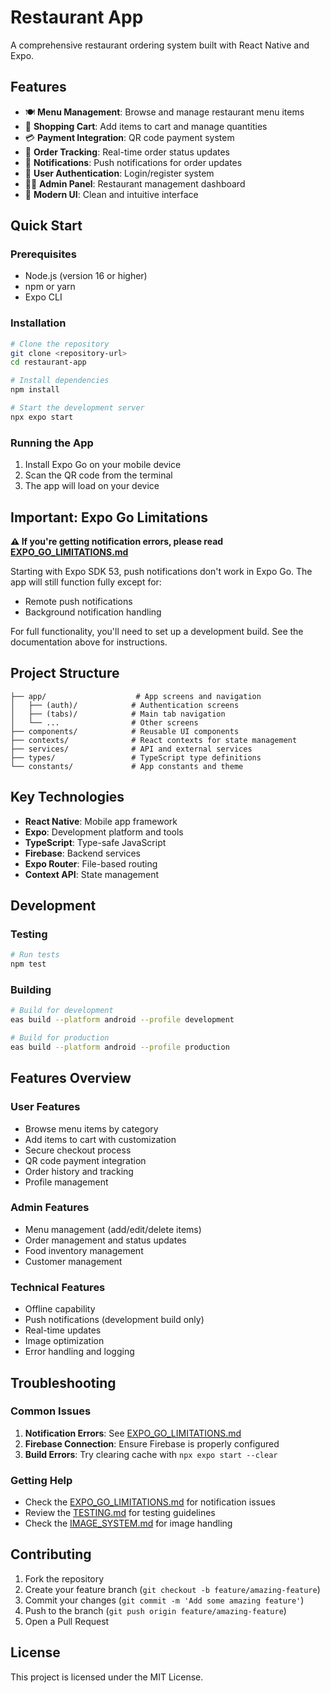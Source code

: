 # Restaurant App

A comprehensive restaurant ordering system built with React Native and Expo.

## Features

- 🍽️ **Menu Management**: Browse and manage restaurant menu items
- 🛒 **Shopping Cart**: Add items to cart and manage quantities
- 💳 **Payment Integration**: QR code payment system
- 📱 **Order Tracking**: Real-time order status updates
- 🔔 **Notifications**: Push notifications for order updates
- 👤 **User Authentication**: Login/register system
- 👨‍💼 **Admin Panel**: Restaurant management dashboard
- 🎨 **Modern UI**: Clean and intuitive interface

## Quick Start

### Prerequisites
- Node.js (version 16 or higher)
- npm or yarn
- Expo CLI

### Installation
```bash
# Clone the repository
git clone <repository-url>
cd restaurant-app

# Install dependencies
npm install

# Start the development server
npx expo start
```

### Running the App
1. Install Expo Go on your mobile device
2. Scan the QR code from the terminal
3. The app will load on your device

## Important: Expo Go Limitations

**⚠️ If you're getting notification errors, please read [EXPO_GO_LIMITATIONS.md](./EXPO_GO_LIMITATIONS.md)**

Starting with Expo SDK 53, push notifications don't work in Expo Go. The app will still function fully except for:
- Remote push notifications
- Background notification handling

For full functionality, you'll need to set up a development build. See the documentation above for instructions.

## Project Structure

```
├── app/                    # App screens and navigation
│   ├── (auth)/            # Authentication screens
│   ├── (tabs)/            # Main tab navigation
│   └── ...                # Other screens
├── components/            # Reusable UI components
├── contexts/              # React contexts for state management
├── services/              # API and external services
├── types/                 # TypeScript type definitions
└── constants/             # App constants and theme
```

## Key Technologies

- **React Native**: Mobile app framework
- **Expo**: Development platform and tools
- **TypeScript**: Type-safe JavaScript
- **Firebase**: Backend services
- **Expo Router**: File-based routing
- **Context API**: State management

## Development

### Testing
```bash
# Run tests
npm test
```

### Building
```bash
# Build for development
eas build --platform android --profile development

# Build for production
eas build --platform android --profile production
```

## Features Overview

### User Features
- Browse menu items by category
- Add items to cart with customization
- Secure checkout process
- QR code payment integration
- Order history and tracking
- Profile management

### Admin Features
- Menu management (add/edit/delete items)
- Order management and status updates
- Food inventory management
- Customer management

### Technical Features
- Offline capability
- Push notifications (development build only)
- Real-time updates
- Image optimization
- Error handling and logging

## Troubleshooting

### Common Issues

1. **Notification Errors**: See [EXPO_GO_LIMITATIONS.md](./EXPO_GO_LIMITATIONS.md)
2. **Firebase Connection**: Ensure Firebase is properly configured
3. **Build Errors**: Try clearing cache with `npx expo start --clear`

### Getting Help
- Check the [EXPO_GO_LIMITATIONS.md](./EXPO_GO_LIMITATIONS.md) for notification issues
- Review the [TESTING.md](./TESTING.md) for testing guidelines
- Check the [IMAGE_SYSTEM.md](./IMAGE_SYSTEM.md) for image handling

## Contributing

1. Fork the repository
2. Create your feature branch (`git checkout -b feature/amazing-feature`)
3. Commit your changes (`git commit -m 'Add some amazing feature'`)
4. Push to the branch (`git push origin feature/amazing-feature`)
5. Open a Pull Request

## License

This project is licensed under the MIT License. 